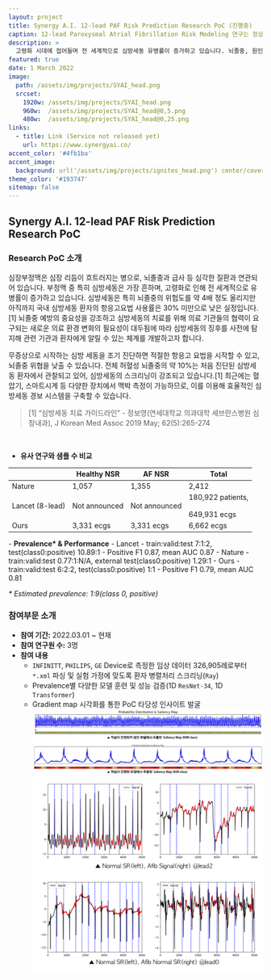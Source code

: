 ```yaml
---
layout: project
title: Synergy A.I. 12-lead PAF Risk Prediction Research PoC (진행중)
caption: 12-lead Paroxysmal Atrial Fibrillation Risk Modeling 연구는 정상 심전도 신호를 분석해 향후 심방세동 발생 가능성을 추정하는 연구입니다. 
description: >
  고령화 시대에 접어들며 전 세계적으로 심방세동 유병률이 증가하고 있습니다. 뇌졸중, 원인 미상 급사 등 중증 질환과 큰 연관이 있는 심방세동의 징후를 사전에 탐지해 관련 기관과 환자에게 알릴 수 있는 체계를 개발하고자 합니다.  
featured: true
date: 1 March 2022
image: 
  path: /assets/img/projects/SYAI_head.png
  srcset: 
    1920w: /assets/img/projects/SYAI_head.png
    960w:  /assets/img/projects/SYAI_head@0,5.png
    480w:  /assets/img/projects/SYAI_head@0,25.png
links:
  - title: Link (Service not released yet)
    url: https://www.synergyai.co/
accent_color: '#4fb1ba'
accent_image: 
  background: url('/assets/img/projects/ignites_head.png') center/cover
theme_color: '#193747'
sitemap: false
---
```


## Synergy A.I. 12-lead PAF Risk Prediction Research PoC
### Research PoC 소개 
심장부정맥은 심장 리듬이 흐트러지는 병으로, 뇌졸중과 급사 등 심각한 질환과 연관되어 있습니다. 부정맥 중 특히 심방세동은 가장 흔하며, 고령화로 인해 전 세계적으로 유병률이 증가하고 있습니다. 심방세동은 특히 뇌졸중의 위험도를 약 4배 정도 올리지만 아직까지 국내 심방세동 환자의 항응고요법 사용률은 30% 미만으로 낮은 실정입니다.[1] 뇌졸중 예방의 중요성을 강조하고 심방세동의 치료를 위해 의료 기관들의 협력이 요구되는 새로운 의료 환경 변화의 필요성이 대두됨에 따라 심방세동의 징후를 사전에 탐지해 관련 기관과 환자에게 알릴 수 있는 체계를 개발하고자 합니다. 

무증상으로 시작하는 심방 세동을 조기 진단하면 적절한 항응고 요법을 시작할 수 있고, 뇌졸중 위협을 낮출 수 있습니다. 전체 허혈성 뇌졸중의 약 10%는 처음 진단된 심방세동 환자에서 관찰되고 있어, 심방세동의 스크리닝이 강조되고 있습니다.[1] 최근에는 혈압기, 스마트시계 등 다양한 장치에서 맥박 측정이 가능하므로, 이를 이용해 효율적인 심방세동 경보 시스템을 구축할 수 있습니다. 

<blockquote>
[1] “심방세동 치료 가이드라인” - 정보영(연세대학교 의과대학 세브란스병원 심장내과), J Korean Med Assoc 2019 May; 62(5):265-274
</blockquote><br>


- <b>유사 연구와 샘플 수 비교</b><br>
<table>
<thead>
  <tr>
    <th></th>
    <th>Healthy NSR</th>
    <th>AF NSR</th>
    <th>Total</th>
  </tr>
</thead>
<tbody>
  <tr>
    <td>Nature</td>
    <td>1,057</td>
    <td>1,355</td>
    <td>2,412</td>
  </tr>
  <tr>
    <td>Lancet (8-lead)</td>
    <td>Not announced</td>
    <td>Not announced</td>
    <td>180,922 patients,<br><br>649,931 ecgs</td>
  </tr>
  <tr>
    <td>Ours</td>
    <td>3,331 ecgs</td>
    <td>3,331 ecgs</td>
    <td>6,662 ecgs</td>
  </tr>
</tbody>
</table>
- <b>Prevalence* & Performance</b>
  - Lancet
    - train:valid:test 7:1:2, test(class0:positive) 10.89:1
    - Positive F1 0.87, mean AUC 0.87
  - Nature
    - train:valid:test 0.77:1:N/A, external test(class0:positive) 1.29:1
  - Ours
    - train:valid:test 6:2:2, test(class0:positive) 1:1
    - Positive F1 0.79, mean AUC 0.81

<i>* Estimated prevalence: 1:9(class 0, positive)</i>


### 참여부문 소개 
- <b>참여 기간:</b> 2022.03.01 ~ 현재
- <b>참여 연구원 수:</b> 3명
- <b>참여 내용
  - </b> `INFINITT`, `PHILIPS`, `GE` Device로 측정한 임상 데이터 326,905례로부터 `*.xml` 파싱 및 실험 가정에 맞도록 환자 병렬처리 스크리닝(`Ray`)
  - Prevalence별 다양한 모델 훈련 및 성능 검증(1D `ResNet-34`, 1D `Transformer`)
  - Gradient map 시각화를 통한 PoC 타당성 인사이트 발굴 
  ![gradient map](/assets/img/projects/NSR_saliency.png)<br>
  ![](/assets/img/projects/signal_gradientmap.png)
